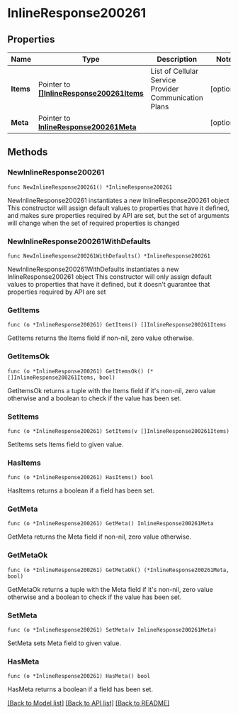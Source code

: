 # InlineResponse200261

## Properties

Name | Type | Description | Notes
------------ | ------------- | ------------- | -------------
**Items** | Pointer to [**[]InlineResponse200261Items**](InlineResponse200261Items.md) | List of Cellular Service Provider Communication Plans | [optional] 
**Meta** | Pointer to [**InlineResponse200261Meta**](InlineResponse200261Meta.md) |  | [optional] 

## Methods

### NewInlineResponse200261

`func NewInlineResponse200261() *InlineResponse200261`

NewInlineResponse200261 instantiates a new InlineResponse200261 object
This constructor will assign default values to properties that have it defined,
and makes sure properties required by API are set, but the set of arguments
will change when the set of required properties is changed

### NewInlineResponse200261WithDefaults

`func NewInlineResponse200261WithDefaults() *InlineResponse200261`

NewInlineResponse200261WithDefaults instantiates a new InlineResponse200261 object
This constructor will only assign default values to properties that have it defined,
but it doesn't guarantee that properties required by API are set

### GetItems

`func (o *InlineResponse200261) GetItems() []InlineResponse200261Items`

GetItems returns the Items field if non-nil, zero value otherwise.

### GetItemsOk

`func (o *InlineResponse200261) GetItemsOk() (*[]InlineResponse200261Items, bool)`

GetItemsOk returns a tuple with the Items field if it's non-nil, zero value otherwise
and a boolean to check if the value has been set.

### SetItems

`func (o *InlineResponse200261) SetItems(v []InlineResponse200261Items)`

SetItems sets Items field to given value.

### HasItems

`func (o *InlineResponse200261) HasItems() bool`

HasItems returns a boolean if a field has been set.

### GetMeta

`func (o *InlineResponse200261) GetMeta() InlineResponse200261Meta`

GetMeta returns the Meta field if non-nil, zero value otherwise.

### GetMetaOk

`func (o *InlineResponse200261) GetMetaOk() (*InlineResponse200261Meta, bool)`

GetMetaOk returns a tuple with the Meta field if it's non-nil, zero value otherwise
and a boolean to check if the value has been set.

### SetMeta

`func (o *InlineResponse200261) SetMeta(v InlineResponse200261Meta)`

SetMeta sets Meta field to given value.

### HasMeta

`func (o *InlineResponse200261) HasMeta() bool`

HasMeta returns a boolean if a field has been set.


[[Back to Model list]](../README.md#documentation-for-models) [[Back to API list]](../README.md#documentation-for-api-endpoints) [[Back to README]](../README.md)


